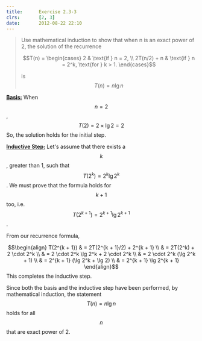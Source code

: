 ```yaml
---
title:      Exercise 2.3-3
clrs:       [2, 3]
date:       2012-08-22 22:10
---
```


>Use mathematical induction to show that when n is an exact power of 2, the solution of the recurrence
>
> $$T(n) = \begin{cases}
     2           & \text{if } n = 2, \\
     2T(n/2) + n & \text{if } n = 2^k, \text{for } k > 1.
\end{cases}$$
>
>is $$T(n) = n\lg n$$

<u><b>Basis:</b></u>
When $$n = 2$$, $$T(2) = 2 \times \lg 2 = 2$$So, the solution holds for the initial step.

<u><b>Inductive Step:</b></u>
Let's assume that there exists a $$k$$, greater than 1, such that $$T(2^k) = 2^k \lg 2^k$$. We must prove that the formula holds for $$k + 1$$ too, i.e. $$T(2^{k + 1}) = 2^{k + 1} \lg 2^{k + 1}$$.

From our recurrence formula,

$$\begin{align}
T(2^{k + 1}) & = 2T(2^{k + 1}/2) + 2^{k + 1} \\
             & = 2T(2^k) + 2 \cdot 2^k \\
             & = 2 \cdot 2^k \lg 2^k + 2 \cdot 2^k \\
             & = 2 \cdot 2^k (\lg 2^k + 1) \\
             & = 2^{k + 1} (\lg 2^k + \lg 2) \\
             & = 2^{k + 1} \lg 2^{k + 1}
\end{align}$$
This completes the inductive step.

Since both the basis and the inductive step have been performed, by mathematical induction, the statement $$T(n) = n\lg n$$ holds for all $$n$$ that are exact power of 2.